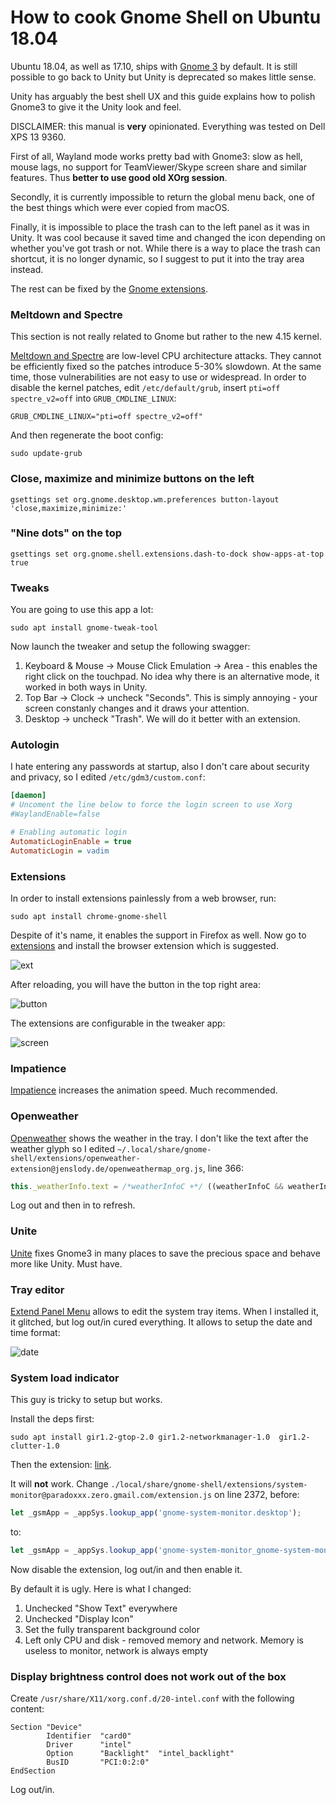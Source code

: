 How to cook Gnome Shell on Ubuntu 18.04
=======================================

Ubuntu 18.04, as well as 17.10, ships with [Gnome 3](https://www.gnome.org/gnome-3/) by default.
It is still possible to go back to Unity but Unity is deprecated so makes little sense.

Unity has arguably the best shell UX and this guide explains how to polish Gnome3 to give it
the Unity look and feel.

DISCLAIMER: this manual is **very** opinionated. Everything was tested on Dell XPS 13 9360.

First of all, Wayland mode works pretty bad with Gnome3: slow as hell, mouse lags, no support for TeamViewer/Skype screen share and similar features.
Thus **better to use good old XOrg session**.

Secondly, it is currently impossible to return the global menu back, one of the best things which were ever copied from macOS.

Finally, it is impossible to place the trash can to the left panel as it was in Unity. It was cool because it saved time and changed the icon depending on whether you've got trash or not. While there is a way to place the trash can shortcut, it is no longer dynamic, so I suggest to put it into the tray area instead.

The rest can be fixed by the [Gnome extensions](https://extensions.gnome.org/).

### Meltdown and Spectre

This section is not really related to Gnome but rather to the new 4.15 kernel.

[Meltdown and Spectre](https://meltdownattack.com/) are low-level CPU architecture attacks. They cannot be efficiently fixed so the patches introduce 5-30% slowdown. At the same time, those vulnerabilities are not easy to use or widespread. In order to disable the kernel patches, edit `/etc/default/grub`, insert `pti=off spectre_v2=off` into `GRUB_CMDLINE_LINUX`:

```
GRUB_CMDLINE_LINUX="pti=off spectre_v2=off"
```

And then regenerate the boot config:

```
sudo update-grub
```

### Close, maximize and minimize buttons on the left

```
gsettings set org.gnome.desktop.wm.preferences button-layout 'close,maximize,minimize:'
```

### "Nine dots" on the top

```
gsettings set org.gnome.shell.extensions.dash-to-dock show-apps-at-top true
```

### Tweaks

You are going to use this app a lot:

```
sudo apt install gnome-tweak-tool
```

Now launch the tweaker and setup the following swagger:

1. Keyboard & Mouse -> Mouse Click Emulation -> Area - this enables the right click on the touchpad. No idea why there is an alternative mode, it worked in both ways in Unity.
2. Top Bar -> Clock -> uncheck "Seconds". This is simply annoying - your screen constanly changes and it draws your attention.
3. Desktop -> uncheck "Trash". We will do it better with an extension.

### Autologin

I hate entering any passwords at startup, also I don't care about security and privacy, so I edited
`/etc/gdm3/custom.conf`:

```ini
[daemon]
# Uncoment the line below to force the login screen to use Xorg
#WaylandEnable=false

# Enabling automatic login
AutomaticLoginEnable = true
AutomaticLogin = vadim
```

### Extensions

In order to install extensions painlessly from a web browser, run:

```
sudo apt install chrome-gnome-shell
```

Despite of it's name, it enables the support in Firefox as well. Now go to [extensions](https://extensions.gnome.org/extension/48/trash/) and install the browser extension which is suggested.

![ext](ext.png)

After reloading, you will have the button in the top right area:

![button](button.png)

The extensions are configurable in the tweaker app:

![screen](screen.png)

### Impatience

[Impatience](https://extensions.gnome.org/extension/277/impatience/) increases the animation speed. Much recommended.

### Openweather

[Openweather](https://extensions.gnome.org/extension/750/openweather/) shows the weather in the tray.
I don't like the text after the weather glyph so I edited
`~/.local/share/gnome-shell/extensions/openweather-extension@jenslody.de/openweathermap_org.js`,
line 366:

```javascript
this._weatherInfo.text = /*weatherInfoC +*/ ((weatherInfoC && weatherInfoT) ? _(" ") : "") + weatherInfoT;
```

Log out and then in to refresh.

### Unite

[Unite](https://extensions.gnome.org/extension/1287/unite/) fixes Gnome3 in many places to save the precious space and behave more like Unity. Must have.

### Tray editor

[Extend Panel Menu](https://extensions.gnome.org/extension/1201/extend-panel-menu/) allows to edit the system tray items. When I installed it, it glitched,
but log out/in cured everything.
It allows to setup the date and time format:

![date](date.png)

### System load indicator

This guy is tricky to setup but works.

Install the deps first:

```
sudo apt install gir1.2-gtop-2.0 gir1.2-networkmanager-1.0  gir1.2-clutter-1.0
```

Then the extension: [link](https://extensions.gnome.org/extension/120/system-monitor/).

It will **not** work. Change `./local/share/gnome-shell/extensions/system-monitor@paradoxxx.zero.gmail.com/extension.js` on line 2372,
before:
```javascript
let _gsmApp = _appSys.lookup_app('gnome-system-monitor.desktop');
```
to:
```javascript
let _gsmApp = _appSys.lookup_app('gnome-system-monitor_gnome-system-monitor.desktop');
```
Now disable the extension, log out/in and then enable it.

By default it is ugly. Here is what I changed:

1. Unchecked "Show Text" everywhere
2. Unchecked "Display Icon"
3. Set the fully transparent background color
4. Left only CPU and disk - removed memory and network. Memory is useless to monitor, network is always empty

### Display brightness control does not work out of the box

Create `/usr/share/X11/xorg.conf.d/20-intel.conf` with the following content:

```
Section "Device"
        Identifier  "card0"
        Driver      "intel"
        Option      "Backlight"  "intel_backlight"
        BusID       "PCI:0:2:0"
EndSection
```

Log out/in.
